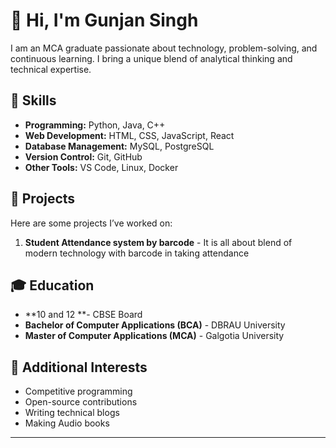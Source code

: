 # 👋 Hi, I'm Gunjan Singh

I am an MCA graduate passionate about technology, problem-solving, and continuous learning. I bring a unique blend of analytical thinking and technical expertise.  

## 🚀 Skills  
- **Programming:** Python, Java, C++  
- **Web Development:** HTML, CSS, JavaScript, React  
- **Database Management:** MySQL, PostgreSQL  
- **Version Control:** Git, GitHub  
- **Other Tools:** VS Code, Linux, Docker  

## 📂 Projects  
Here are some projects I’ve worked on:  

1. **Student Attendance system by barcode** - It is all about blend of modern technology with barcode in taking attendance  


## 🎓 Education  
- **10 and 12 **- CBSE Board
- **Bachelor of Computer Applications (BCA)** - DBRAU University 
- **Master of Computer Applications (MCA)** - Galgotia University 

## 📜 Additional Interests  
- Competitive programming  
- Open-source contributions  
- Writing technical blogs  
- Making Audio books


---

